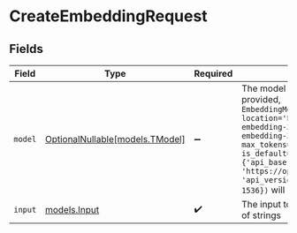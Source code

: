 # CreateEmbeddingRequest


## Fields

| Field                                                                                                                                                                                                                                                                                                                                                                                                                           | Type                                                                                                                                                                                                                                                                                                                                                                                                                            | Required                                                                                                                                                                                                                                                                                                                                                                                                                        | Description                                                                                                                                                                                                                                                                                                                                                                                                                     | Example                                                                                                                                                                                                                                                                                                                                                                                                                         |
| ------------------------------------------------------------------------------------------------------------------------------------------------------------------------------------------------------------------------------------------------------------------------------------------------------------------------------------------------------------------------------------------------------------------------------- | ------------------------------------------------------------------------------------------------------------------------------------------------------------------------------------------------------------------------------------------------------------------------------------------------------------------------------------------------------------------------------------------------------------------------------- | ------------------------------------------------------------------------------------------------------------------------------------------------------------------------------------------------------------------------------------------------------------------------------------------------------------------------------------------------------------------------------------------------------------------------------- | ------------------------------------------------------------------------------------------------------------------------------------------------------------------------------------------------------------------------------------------------------------------------------------------------------------------------------------------------------------------------------------------------------------------------------- | ------------------------------------------------------------------------------------------------------------------------------------------------------------------------------------------------------------------------------------------------------------------------------------------------------------------------------------------------------------------------------------------------------------------------------- |
| `model`                                                                                                                                                                                                                                                                                                                                                                                                                         | [OptionalNullable[models.TModel]](../models/tmodel.md)                                                                                                                                                                                                                                                                                                                                                                          | :heavy_minus_sign:                                                                                                                                                                                                                                                                                                                                                                                                              | The model to use for the embedding, if not provided, `EmbeddingModel(hosting_provider='Azure', location='EU', identifier='azure/text-embedding-3-large', name='azure/text-embedding-3-large-1536', dimensions=1536, max_tokens=8191, credentials='azure-se', is_default=True, is_public=True, extra={'api_base': 'https://opperopenaiservice.openai.azure.com', 'api_version': '2023-05-15', 'dimensions': 1536})` will be used |                                                                                                                                                                                                                                                                                                                                                                                                                                 |
| `input`                                                                                                                                                                                                                                                                                                                                                                                                                         | [models.Input](../models/input.md)                                                                                                                                                                                                                                                                                                                                                                                              | :heavy_check_mark:                                                                                                                                                                                                                                                                                                                                                                                                              | The input to embed, can be a single string or a list of strings                                                                                                                                                                                                                                                                                                                                                                 | Hello, world!                                                                                                                                                                                                                                                                                                                                                                                                                   |